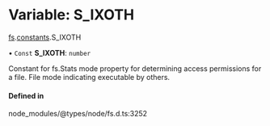 # Variable: S\_IXOTH

[fs](../modules/fs.md).[constants](../modules/fs.constants.md).S_IXOTH

• `Const` **S\_IXOTH**: `number`

Constant for fs.Stats mode property for determining access permissions for a file. File mode indicating executable by others.

#### Defined in

node_modules/@types/node/fs.d.ts:3252
